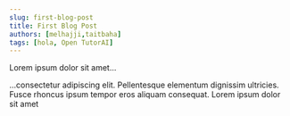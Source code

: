 ```yaml
---
slug: first-blog-post
title: First Blog Post
authors: [melhajji,taitbaha]
tags: [hola, Open TutorAI]
---
```


Lorem ipsum dolor sit amet...

<!-- truncate -->

...consectetur adipiscing elit. Pellentesque elementum dignissim ultricies. Fusce rhoncus ipsum tempor eros aliquam consequat. Lorem ipsum dolor sit amet

